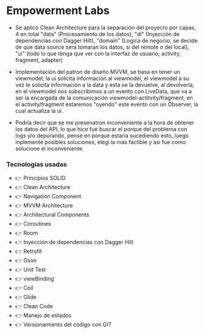 # Empowerment Labs

- Se aplicó Clean Architecture para la separación del proyecto por capas, 4 en total "data" (Procesamiento de los datos),
  "di" (Inyección de dependencias con Dagger Hilt), "domain" (Logica de negocio, se decide de que data source será tomaran
  los datos, si del remote o del local), "ui" (todo lo que tenga que ver con la interfaz de usuario; activity, fragment, adapter)
  
- Implementación del patron de diseño MVVM, se basa en tener un viewmodel; la ui solicita información al viewmodel, el viewmodel
  a su vez le solicita información a la data y esta se la devuelve, al  devolverla, en el viewmodel nos subscribimos a un evento
  con LiveData, que va a ser la encargada de la comunicación viewmodel-actitvity/fragment, en el activity/fragment estaremos
  "oyendo" este evento con un Observer, la cual actualiza la ui.
  
- Podría decir que se me presenatron inconveniente a la hora de obtener los datos del API, lo que hice fue buscar el porque del problema
  con logs y/o depurando, pense en porque estaría sucediendo esto, luego inplementé posibles soluciones, elegi la más factible y
  asi fue como solucione el inconveniente.

### Tecnologías usadas

- 👉 Principios SOLID
- 👉 Clean Architecture
- 👉 Navigation Component
- 👉 MVVM Architecture
- 👉 Architectural Components
- 👉 Coroutines
- 👉 Room
- 👉 Inyección de dependencias con Dagger Hilt
- 👉 Retrofit
- 👉 Gson
- 👉 Unit Test
- 👉 viewBinding
- 👉 Coil
- 👉 Glide
- 👉 Clean Code
- 👉 Manejo de estados
- 👉 Versionamiento del código con GIT